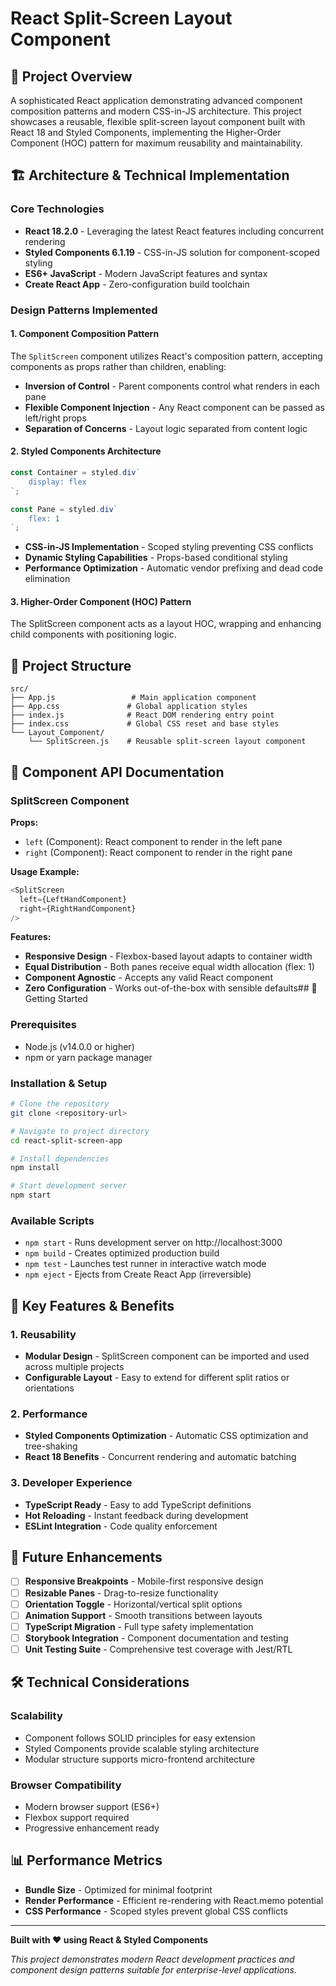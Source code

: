 # React Split-Screen Layout Component

## 🚀 Project Overview

A sophisticated React application demonstrating advanced component composition patterns and modern CSS-in-JS architecture. This project showcases a reusable, flexible split-screen layout component built with React 18 and Styled Components, implementing the Higher-Order Component (HOC) pattern for maximum reusability and maintainability.

## 🏗️ Architecture & Technical Implementation

### Core Technologies
- **React 18.2.0** - Leveraging the latest React features including concurrent rendering
- **Styled Components 6.1.19** - CSS-in-JS solution for component-scoped styling
- **ES6+ JavaScript** - Modern JavaScript features and syntax
- **Create React App** - Zero-configuration build toolchain

### Design Patterns Implemented

#### 1. Component Composition Pattern
The `SplitScreen` component utilizes React's composition pattern, accepting components as props rather than children, enabling:
- **Inversion of Control** - Parent components control what renders in each pane
- **Flexible Component Injection** - Any React component can be passed as left/right props
- **Separation of Concerns** - Layout logic separated from content logic

#### 2. Styled Components Architecture
```javascript
const Container = styled.div`
    display: flex
`;

const Pane = styled.div`
    flex: 1
`;
```
- **CSS-in-JS Implementation** - Scoped styling preventing CSS conflicts
- **Dynamic Styling Capabilities** - Props-based conditional styling
- **Performance Optimization** - Automatic vendor prefixing and dead code elimination

#### 3. Higher-Order Component (HOC) Pattern
The SplitScreen component acts as a layout HOC, wrapping and enhancing child components with positioning logic.

## 📁 Project Structure

```
src/
├── App.js                 # Main application component
├── App.css               # Global application styles
├── index.js              # React DOM rendering entry point
├── index.css             # Global CSS reset and base styles
└── Layout_Component/
    └── SplitScreen.js    # Reusable split-screen layout component
```

## 🔧 Component API Documentation

### SplitScreen Component

**Props:**
- `left` (Component): React component to render in the left pane
- `right` (Component): React component to render in the right pane

**Usage Example:**
```javascript
<SplitScreen 
  left={LeftHandComponent}
  right={RightHandComponent} 
/>
```

**Features:**
- **Responsive Design** - Flexbox-based layout adapts to container width
- **Equal Distribution** - Both panes receive equal width allocation (flex: 1)
- **Component Agnostic** - Accepts any valid React component
- **Zero Configuration** - Works out-of-the-box with sensible defaults## 🚀
 Getting Started

### Prerequisites
- Node.js (v14.0.0 or higher)
- npm or yarn package manager

### Installation & Setup
```bash
# Clone the repository
git clone <repository-url>

# Navigate to project directory
cd react-split-screen-app

# Install dependencies
npm install

# Start development server
npm start
```

### Available Scripts
- `npm start` - Runs development server on http://localhost:3000
- `npm build` - Creates optimized production build
- `npm test` - Launches test runner in interactive watch mode
- `npm eject` - Ejects from Create React App (irreversible)

## 🎯 Key Features & Benefits

### 1. Reusability
- **Modular Design** - SplitScreen component can be imported and used across multiple projects
- **Configurable Layout** - Easy to extend for different split ratios or orientations

### 2. Performance
- **Styled Components Optimization** - Automatic CSS optimization and tree-shaking
- **React 18 Benefits** - Concurrent rendering and automatic batching

### 3. Developer Experience
- **TypeScript Ready** - Easy to add TypeScript definitions
- **Hot Reloading** - Instant feedback during development
- **ESLint Integration** - Code quality enforcement

## 🔮 Future Enhancements

- [ ] **Responsive Breakpoints** - Mobile-first responsive design
- [ ] **Resizable Panes** - Drag-to-resize functionality
- [ ] **Orientation Toggle** - Horizontal/vertical split options
- [ ] **Animation Support** - Smooth transitions between layouts
- [ ] **TypeScript Migration** - Full type safety implementation
- [ ] **Storybook Integration** - Component documentation and testing
- [ ] **Unit Testing Suite** - Comprehensive test coverage with Jest/RTL

## 🛠️ Technical Considerations

### Scalability
- Component follows SOLID principles for easy extension
- Styled Components provide scalable styling architecture
- Modular structure supports micro-frontend architecture

### Browser Compatibility
- Modern browser support (ES6+)
- Flexbox support required
- Progressive enhancement ready

## 📊 Performance Metrics
- **Bundle Size** - Optimized for minimal footprint
- **Render Performance** - Efficient re-rendering with React.memo potential
- **CSS Performance** - Scoped styles prevent global CSS conflicts

---

**Built with ❤️ using React & Styled Components**

*This project demonstrates modern React development practices and component design patterns suitable for enterprise-level applications.*